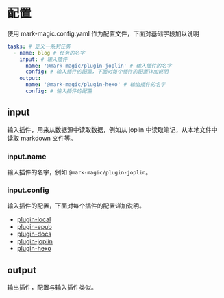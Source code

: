 # 配置

使用 mark-magic.config.yaml 作为配置文件，下面对基础字段加以说明

```yaml
tasks: # 定义一系列任务
  - name: blog # 任务的名字
    input: # 输入插件
      name: '@mark-magic/plugin-joplin' # 输入插件的名字
      config: # 输入插件的配置，下面对每个插件的配置详加说明
    output:
      name: '@mark-magic/plugin-hexo' # 输出插件的名字
      config: # 输入插件的配置
```

## input

输入插件，用来从数据源中读取数据，例如从 joplin 中读取笔记，从本地文件中读取 markdown 文件等。

### input.name

输入插件的名字，例如 `@mark-magic/plugin-joplin`。

### input.config

输入插件的配置，下面对每个插件的配置详加说明。

- [plugin-local](./plugin/plugin-local.md)
- [plugin-epub](./plugin/plugin-epub.md)
- [plugin-docs](./plugin/plugin-docs.md)
- [plugin-joplin](./plugin/plugin-joplin.md)
- [plugin-hexo](./plugin/plugin-hexo.md)

## output

输出插件，配置与输入插件类似。

